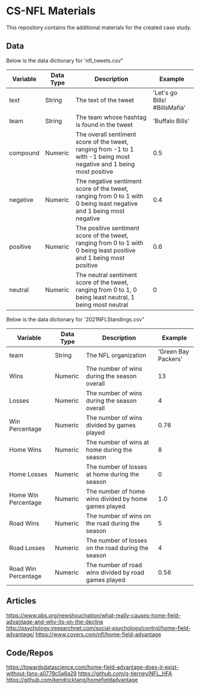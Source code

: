 # CS-NFL Materials

This repository contains the additional materials for the created case study.

## Data

Below is the data dictionary for 'nfl_tweets.csv"

| Variable | Data Type | Description | Example |
|----------|-----------|-------------|---------|
| text | String | The text of the tweet | 'Let's go Bills! #BillsMafia' |
| team | String | The team whose hashtag is found in the tweet | 'Buffalo Bills' |
| compound | Numeric | The overall sentiment score of the tweet, ranging from -1 to 1 with -1 being most negative and 1 being most positive | 0.5 |
| negative | Numeric | The negative sentiment score of the tweet, ranging from 0 to 1 with 0 being least negative and 1 being most negative | 0.4 |
| positive | Numeric | The positive sentiment score of the tweet, ranging from 0 to 1 with 0 being least positive and 1 being most positive | 0.6 |
| neutral | Numeric | The neutral sentiment score of the tweet, ranging from 0 to 1, 0 being least neutral, 1 being most neutral | 0 |

Below is the data dictionary for '2021NFLStandings.csv"

| Variable | Data Type | Description | Example |
|----------|-----------|-------------|---------|
| team | String | The NFL organization | 'Green Bay Packers' |
| Wins | Numeric | The number of wins during the season overall | 13 |
| Losses | Numeric | The number of wins during the season overall | 4 |
| Win Percentage | Numeric | The number of wins divided by games played | 0.76 |
| Home Wins | Numeric | The number of wins at home during the season | 8 |
| Home Losses | Numeric | The number of losses at home during the season | 0 |
| Home Win Percentage | Numeric | The number of home wins divided by home games played | 1.0 |
| Road Wins | Numeric | The number of wins on the road during the season | 5 |
| Road Losses | Numeric | The number of losses on the road during the season | 4 |
| Road Win Percentage | Numeric | The number of road wins divided by road games played | 0.56 |

## Articles
https://www.pbs.org/newshour/nation/what-really-causes-home-field-advantage-and-why-its-on-the-decline
http://psychology.iresearchnet.com/social-psychology/control/home-field-advantage/
https://www.covers.com/nfl/home-field-advantage

## Code/Repos
https://towardsdatascience.com/home-field-advantage-does-it-exist-without-fans-a0778c5a6a29
https://github.com/g-tierney/NFL_HFA
https://github.com/kendricktang/homefieldadvantage
